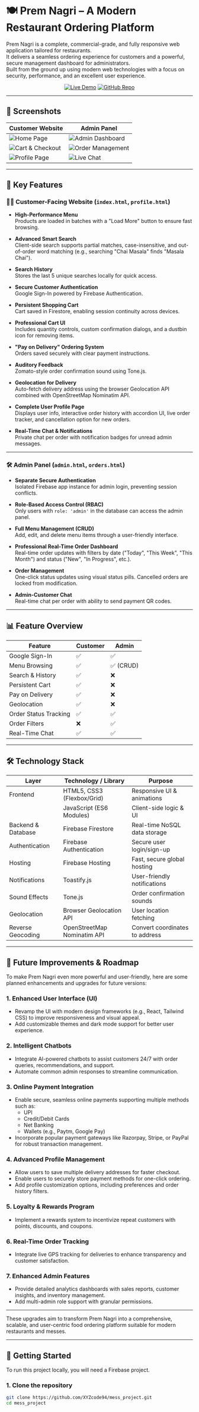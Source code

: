# 🍽 Prem Nagri – A Modern Restaurant Ordering Platform

Prem Nagri is a complete, commercial-grade, and fully responsive web application tailored for restaurants.  
It delivers a seamless ordering experience for customers and a powerful, secure management dashboard for administrators.  
Built from the ground up using modern web technologies with a focus on security, performance, and an excellent user experience.

<p align="center">
  <a href="https://mess-project.vercel.app/"><img src="https://img.shields.io/badge/🌐-Live%20Demo-brightgreen" alt="Live Demo" /></a>
  <a href="https://github.com/XYZcode94/mess_project"><img src="https://img.shields.io/badge/📂-GitHub%20Repo-blue" alt="GitHub Repo" /></a>
</p>


---

## 📸 Screenshots

| Customer Website            | Admin Panel               |
|----------------------------|--------------------------|
| ![Home Page](screenshots/homepage.png)  | ![Admin Dashboard](screenshots/admin-dashboard.png) |
| ![Cart & Checkout](screenshots/cart.png) | ![Order Management](screenshots/orders.png)        |
| ![Profile Page](screenshots/profile.png) | ![Live Chat](screenshots/chat.png)                  |

---

## 🚀 Key Features

### 👩‍💻 Customer-Facing Website (`index.html`, `profile.html`)

- **High-Performance Menu**  
  Products are loaded in batches with a "Load More" button to ensure fast browsing.

- **Advanced Smart Search**  
  Client-side search supports partial matches, case-insensitive, and out-of-order word matching (e.g., searching "Chai Masala" finds "Masala Chai").

- **Search History**  
  Stores the last 5 unique searches locally for quick access.

- **Secure Customer Authentication**  
  Google Sign-In powered by Firebase Authentication.

- **Persistent Shopping Cart**  
  Cart saved in Firestore, enabling session continuity across devices.

- **Professional Cart UI**  
  Includes quantity controls, custom confirmation dialogs, and a dustbin icon for removing items.

- **"Pay on Delivery" Ordering System**  
  Orders saved securely with clear payment instructions.

- **Auditory Feedback**  
  Zomato-style order confirmation sound using Tone.js.

- **Geolocation for Delivery**  
  Auto-fetch delivery address using the browser Geolocation API combined with OpenStreetMap Nominatim API.

- **Complete User Profile Page**  
  Displays user info, interactive order history with accordion UI, live order tracker, and cancellation option for new orders.

- **Real-Time Chat & Notifications**  
  Private chat per order with notification badges for unread admin messages.

---

### 🛠 Admin Panel (`admin.html`, `orders.html`)

- **Separate Secure Authentication**  
  Isolated Firebase app instance for admin login, preventing session conflicts.

- **Role-Based Access Control (RBAC)**  
  Only users with `role: 'admin'` in the database can access the admin panel.

- **Full Menu Management (CRUD)**  
  Add, edit, and delete menu items through a user-friendly interface.

- **Professional Real-Time Order Dashboard**  
  Real-time order updates with filters by date ("Today", "This Week", "This Month") and status ("New", "In Progress", etc.).

- **Order Management**  
  One-click status updates using visual status pills. Cancelled orders are locked from modification.

- **Admin-Customer Chat**  
  Real-time chat per order with ability to send payment QR codes.

---

## 📊 Feature Overview

| Feature               | Customer | Admin |
|-----------------------|----------|-------|
| Google Sign-In        | ✅       | ✅     |
| Menu Browsing         | ✅       | ✅ (CRUD) |
| Search & History      | ✅       | ❌     |
| Persistent Cart       | ✅       | ❌     |
| Pay on Delivery       | ✅       | ❌     |
| Geolocation           | ✅       | ❌     |
| Order Status Tracking | ✅       | ✅     |
| Order Filters         | ❌       | ✅     |
| Real-Time Chat        | ✅       | ✅     |

---

## 🛠 Technology Stack

| Layer             | Technology / Library          | Purpose                         |
|-------------------|------------------------------|--------------------------------|
| Frontend          | HTML5, CSS3 (Flexbox/Grid)   | Responsive UI & animations     |
|                   | JavaScript (ES6 Modules)     | Client-side logic & UI          |
| Backend & Database | Firebase Firestore            | Real-time NoSQL data storage   |
| Authentication    | Firebase Authentication       | Secure user login/sign-up      |
| Hosting           | Firebase Hosting              | Fast, secure global hosting    |
| Notifications     | Toastify.js                  | User-friendly notifications    |
| Sound Effects     | Tone.js                      | Order confirmation sounds      |
| Geolocation       | Browser Geolocation API       | User location fetching          |
| Reverse Geocoding | OpenStreetMap Nominatim API  | Convert coordinates to address |

---

## 🚀 Future Improvements & Roadmap

To make Prem Nagri even more powerful and user-friendly, here are some planned enhancements and upgrades for future versions:

### 1. Enhanced User Interface (UI)
- Revamp the UI with modern design frameworks (e.g., React, Tailwind CSS) to improve responsiveness and visual appeal.
- Add customizable themes and dark mode support for better user experience.

### 2. Intelligent Chatbots
- Integrate AI-powered chatbots to assist customers 24/7 with order queries, recommendations, and support.
- Automate common admin responses to streamline communication.

### 3. Online Payment Integration
- Enable secure, seamless online payments supporting multiple methods such as:  
  - UPI  
  - Credit/Debit Cards  
  - Net Banking  
  - Wallets (e.g., Paytm, Google Pay)  
- Incorporate popular payment gateways like Razorpay, Stripe, or PayPal for robust transaction management.

### 4. Advanced Profile Management
- Allow users to save multiple delivery addresses for faster checkout.
- Enable users to securely store payment methods for one-click ordering.
- Add profile customization options, including preferences and order history filters.

### 5. Loyalty & Rewards Program
- Implement a rewards system to incentivize repeat customers with points, discounts, and coupons.

### 6. Real-Time Order Tracking
- Integrate live GPS tracking for deliveries to enhance transparency and customer satisfaction.

### 7. Enhanced Admin Features
- Provide detailed analytics dashboards with sales reports, customer insights, and inventory management.
- Add multi-admin role support with granular permissions.

---

These upgrades aim to transform Prem Nagri into a comprehensive, scalable, and user-centric food ordering platform suitable for modern restaurants and messes.


---

## 🚀 Getting Started

To run this project locally, you will need a Firebase project.

### 1. Clone the repository

```bash
git clone https://github.com/XYZcode94/mess_project.git
cd mess_project
